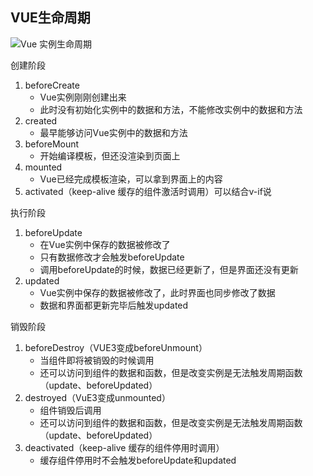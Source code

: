 ## VUE生命周期

![Vue 实例生命周期](https://cn.vuejs.org/images/lifecycle.png)

创建阶段

1. beforeCreate
   - Vue实例刚刚创建出来
   - 此时没有初始化实例中的数据和方法，不能修改实例中的数据和方法
2. created
   - 最早能够访问Vue实例中的数据和方法
3. beforeMount
   - 开始编译模板，但还没渲染到页面上
4. mounted
   - Vue已经完成模板渲染，可以拿到界面上的内容
5. activated（keep-alive 缓存的组件激活时调用）可以结合v-if说

执行阶段

1. beforeUpdate
   - 在Vue实例中保存的数据被修改了
   - 只有数据修改才会触发beforeUpdate
   - 调用beforeUpdate的时候，数据已经更新了，但是界面还没有更新
2. updated
   - Vue实例中保存的数据被修改了，此时界面也同步修改了数据
   - 数据和界面都更新完毕后触发updated

销毁阶段

1. beforeDestroy（VUE3变成beforeUnmount）
   - 当组件即将被销毁的时候调用
   - 还可以访问到组件的数据和函数，但是改变实例是无法触发周期函数（update、beforeUpdated）
2. destroyed（VuE3变成unmounted）
   - 组件销毁后调用
   - 还可以访问到组件的数据和函数，但是改变实例是无法触发周期函数（update、beforeUpdated）
3. deactivated（keep-alive 缓存的组件停用时调用）
   - 缓存组件停用时不会触发beforeUpdate和updated